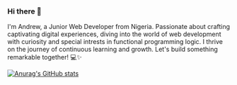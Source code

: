 ### Hi there 👋

I'm Andrew, a Junior Web Developer from Nigeria. Passionate about crafting captivating digital experiences, diving into the world of web development with curiosity and special intrests in functional programming logic. I thrive on the journey of continuous learning and growth. Let's build something remarkable together! 💻✨

[![Anurag's GitHub stats](https://github-readme-stats.vercel.app/api?username=sudosantos)](https://github.com/anuraghazra/github-readme-stats)
